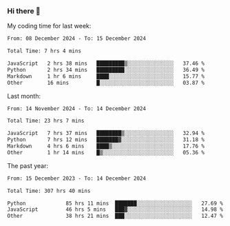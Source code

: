 ### Hi there 👋

My coding time for last week:

<!--START_SECTION:week-->

```txt
From: 08 December 2024 - To: 15 December 2024

Total Time: 7 hrs 4 mins

JavaScript   2 hrs 38 mins   █████████▒░░░░░░░░░░░░░░░   37.46 %
Python       2 hrs 34 mins   █████████░░░░░░░░░░░░░░░░   36.49 %
Markdown     1 hr 6 mins     ████░░░░░░░░░░░░░░░░░░░░░   15.77 %
Other        16 mins         █░░░░░░░░░░░░░░░░░░░░░░░░   03.87 %
```

<!--END_SECTION:week-->

Last month:

<!--START_SECTION:month-->

```txt
From: 14 November 2024 - To: 14 December 2024

Total Time: 23 hrs 7 mins

JavaScript   7 hrs 37 mins   ████████▒░░░░░░░░░░░░░░░░   32.94 %
Python       7 hrs 12 mins   ███████▓░░░░░░░░░░░░░░░░░   31.18 %
Markdown     4 hrs 6 mins    ████▒░░░░░░░░░░░░░░░░░░░░   17.76 %
Other        1 hr 14 mins    █▒░░░░░░░░░░░░░░░░░░░░░░░   05.36 %
```

<!--END_SECTION:month-->

The past year:

<!--START_SECTION:year-->

```txt
From: 15 December 2023 - To: 14 December 2024

Total Time: 307 hrs 40 mins

Python             85 hrs 11 mins  ███████░░░░░░░░░░░░░░░░░░   27.69 %
JavaScript         46 hrs 5 mins   ███▓░░░░░░░░░░░░░░░░░░░░░   14.98 %
Other              38 hrs 21 mins  ███░░░░░░░░░░░░░░░░░░░░░░   12.47 %
```

<!--END_SECTION:year-->
